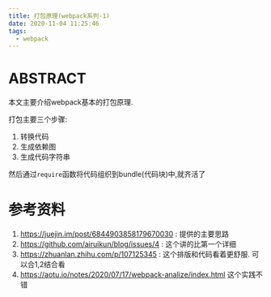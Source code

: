 ```yaml
---
title: 打包原理(webpack系列-1)
date: 2020-11-04 11:25:46
tags:
  - webpack
---
```


# ABSTRACT
  本文主要介绍webpack基本的打包原理.

  打包主要三个步骤: 
  
  1. 转换代码
  2. 生成依赖图
  3. 生成代码字符串

  然后通过`require`函数将代码组织到bundle(代码块)中,就齐活了

# 参考资料

1. https://juejin.im/post/6844903858179670030 :  提供的主要思路
2. https://github.com/airuikun/blog/issues/4 : 这个讲的比第一个详细
3. https://zhuanlan.zhihu.com/p/107125345 : 这个排版和代码看着更舒服. 可以合1,2结合看
4. https://aotu.io/notes/2020/07/17/webpack-analize/index.html 这个实践不错